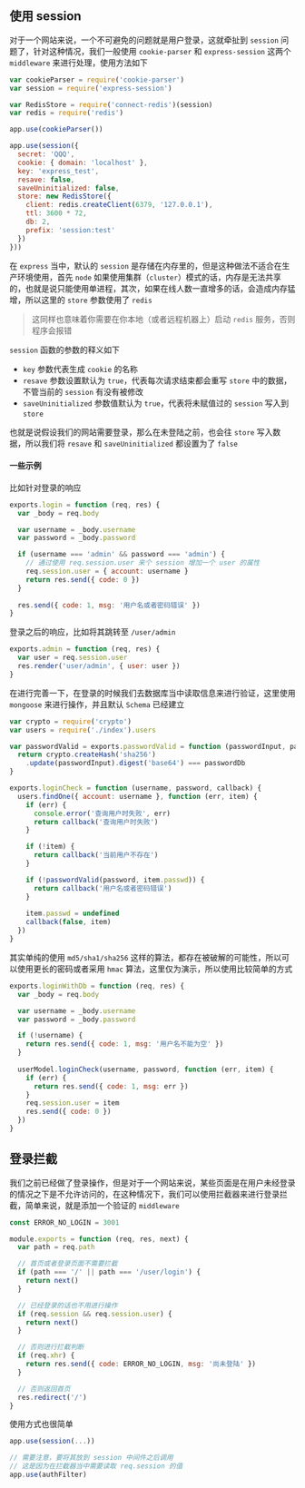 ## 使用 session

对于一个网站来说，一个不可避免的问题就是用户登录，这就牵扯到 `session` 问题了，针对这种情况，我们一般使用 `cookie-parser` 和 `express-session` 这两个 `middleware` 来进行处理，使用方法如下

```js
var cookieParser = require('cookie-parser')
var session = require('express-session')

var RedisStore = require('connect-redis')(session)
var redis = require('redis')

app.use(cookieParser())

app.use(session({
  secret: 'QQQ',
  cookie: { domain: 'localhost' },
  key: 'express_test',
  resave: false,
  saveUninitialized: false,
  store: new RedisStore({
    client: redis.createClient(6379, '127.0.0.1'),
    ttl: 3600 * 72,
    db: 2,
    prefix: 'session:test'
  })
}))
```

在 `express` 当中，默认的 `session` 是存储在内存里的，但是这种做法不适合在生产环境使用，首先 `node` 如果使用集群（`cluster`）模式的话，内存是无法共享的，也就是说只能使用单进程，其次，如果在线人数一直增多的话，会造成内存猛增，所以这里的 `store` 参数使用了 `redis`

> 这同样也意味着你需要在你本地（或者远程机器上）启动 `redis` 服务，否则程序会报错

`session` 函数的参数的释义如下

* `key` 参数代表生成 `cookie` 的名称
* `resave` 参数设置默认为 `true`，代表每次请求结束都会重写 `store` 中的数据，不管当前的 `session` 有没有被修改
* `saveUninitialized` 参数值默认为 `true`，代表将未赋值过的 `session` 写入到 `store`

也就是说假设我们的网站需要登录，那么在未登陆之前，也会往 `store` 写入数据，所以我们将 `resave` 和 `saveUninitialized` 都设置为了 `false`


#### 一些示例

比如针对登录的响应

```js
exports.login = function (req, res) {
  var _body = req.body

  var username = _body.username
  var password = _body.password

  if (username === 'admin' && password === 'admin') {
    // 通过使用 req.session.user 来个 session 增加一个 user 的属性
    req.session.user = { account: username }
    return res.send({ code: 0 })
  }
  
  res.send({ code: 1, msg: '用户名或者密码错误' })
}
```

登录之后的响应，比如将其跳转至 `/user/admin`

```js
exports.admin = function (req, res) {
  var user = req.session.user
  res.render('user/admin', { user: user })
}
```

在进行完善一下，在登录的时候我们去数据库当中读取信息来进行验证，这里使用 `mongoose` 来进行操作，并且默认 `Schema` 已经建立

```js
var crypto = require('crypto')
var users = require('./index').users

var passwordValid = exports.passwordValid = function (passwordInput, passwordDb) {
  return crypto.createHash('sha256')
    .update(passwordInput).digest('base64') === passwordDb
}

exports.loginCheck = function (username, password, callback) {
  users.findOne({ account: username }, function (err, item) {
    if (err) {
      console.error('查询用户时失败', err)
      return callback('查询用户时失败')
    }

    if (!item) {
      return callback('当前用户不存在')
    }

    if (!passwordValid(password, item.passwd)) {
      return callback('用户名或者密码错误')
    }
    
    item.passwd = undefined
    callback(false, item)
  })
}
```

其实单纯的使用 `md5/sha1/sha256` 这样的算法，都存在被破解的可能性，所以可以使用更长的密码或者采用 `hmac` 算法，这里仅为演示，所以使用比较简单的方式

```js
exports.loginWithDb = function (req, res) {
  var _body = req.body

  var username = _body.username
  var password = _body.password

  if (!username) {
    return res.send({ code: 1, msg: '用户名不能为空' })
  }
  
  userModel.loginCheck(username, password, function (err, item) {
    if (err) {
      return res.send({ code: 1, msg: err })
    }
    req.session.user = item
    res.send({ code: 0 })
  })
}
```



## 登录拦截

我们之前已经做了登录操作，但是对于一个网站来说，某些页面是在用户未经登录的情况之下是不允许访问的，在这种情况下，我们可以使用拦截器来进行登录拦截，简单来说，就是添加一个验证的 `middleware`

```js
const ERROR_NO_LOGIN = 3001

module.exports = function (req, res, next) {
  var path = req.path

  // 首页或者登录页面不需要拦截
  if (path === '/' || path === '/user/login') {
    return next()
  }

  // 已经登录的话也不用进行操作
  if (req.session && req.session.user) {
    return next()
  }

  // 否则进行拦截判断
  if (req.xhr) {
    return res.send({ code: ERROR_NO_LOGIN, msg: '尚未登陆' })
  }

  // 否则返回首页
  res.redirect('/')
}
```

使用方式也很简单

```js
app.use(session(...))

// 需要注意，要将其放到 session 中间件之后调用
// 这是因为在拦截器当中需要读取 req.session 的值
app.use(authFilter)
```

